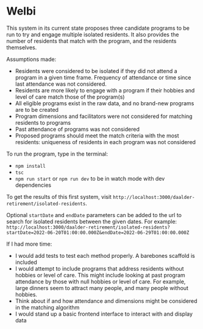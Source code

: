 # Welbi

This system in its current state proposes three candidate programs to be run to try and engage multiple isolated residents. It also provides the number of residents that match with the program, and the residents themselves.

Assumptions made:
  - Residents were considered to be isolated if they did not attend a program in a given time frame. Frequency of attendance or time since last attendance was not considered.
  - Residents are more likely to engage with a program if their hobbies and level of care match those of the program(s)
  - All eligible programs exist in the raw data, and no brand-new programs are to be created
  - Program dimensions and facilitators were not considered for matching residents to programs
  - Past attendance of programs was not considered
  - Proposed programs should meet the match criteria with the most residents: uniqueness of residents in each program was not considered

To run the program, type in the terminal:
  - `npm install`
  - `tsc`
  - `npm run start` or `npm run dev` to be in watch mode with dev dependencies

To get the results of this first system, visit `http://localhost:3000/daalder-retirement/isolated-residents`.

Optional `startDate` and `endDate` parameters can be added to the url to search for isolated residents between the given dates. 
For example: `http://localhost:3000/daalder-retirement/isolated-residents?startDate=2022-06-20T01:00:00.000Z&endDate=2022-06-29T01:00:00.000Z`

If I had more time:
  - I would add tests to test each method properly. A barebones scaffold is included
  - I would attempt to include programs that address residents without hobbies or level of care. This might include looking at past program attendance by those with null hobbies or level of care. For example, large dinners seem to attract many people, and many people without hobbies.
  - Think about if and how attendance and dimensions might be considered in the matching algorithm
  - I would stand up a basic frontend interface to interact with and display data
